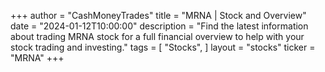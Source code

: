 +++
author = "CashMoneyTrades"
title = "MRNA | Stock and Overview"
date = "2024-01-12T10:00:00"
description = "Find the latest information about trading MRNA stock for a full financial overview to help with your stock trading and investing."
tags = [
   "Stocks",
]
layout = "stocks"
ticker = "MRNA"
+++
